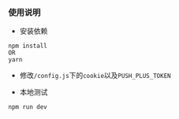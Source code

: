 ### 使用说明



+ 安装依赖

```
npm install
OR
yarn
```

+ 修改`/config.js`下的`cookie`以及`PUSH_PLUS_TOKEN`

+ 本地测试

```
npm run dev
```



